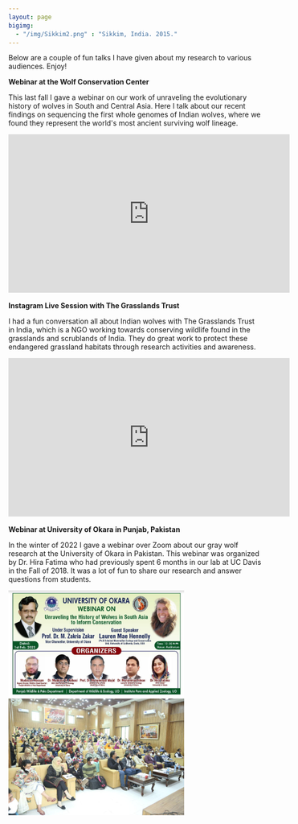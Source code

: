 ```yaml
---
layout: page
bigimg:
  - "/img/Sikkim2.png" : "Sikkim, India. 2015."
--- 
```


Below are a couple of fun talks I have given about my research to various audiences. Enjoy! 

**Webinar at the Wolf Conservation Center**

This last fall I gave a webinar on our work of unraveling the evolutionary history of wolves in South and Central Asia. Here I talk about our recent findings on sequencing the first whole genomes of Indian wolves, where we found they represent the world's most ancient surviving wolf lineage. 

<p align="center">
<iframe width="560" height="315" src="https://www.youtube.com/embed/Klr2yOUQ2dY" title="YouTube video player" frameborder="0" allow="accelerometer; autoplay; clipboard-write; encrypted-media; gyroscope; picture-in-picture" allowfullscreen></iframe>
</p>
  
**Instagram Live Session with The Grasslands Trust**

I had a fun conversation all about Indian wolves with The Grasslands Trust in India, which is a NGO working towards conserving wildlife found in the grasslands and scrublands of India. They do great work to protect these endangered grassland habitats through research activities and awareness.  

<p align="center">
<iframe width="560" height="315" src="https://www.youtube.com/embed/Jo60ZxHcrO4" title="YouTube video player" frameborder="0" allow="accelerometer; autoplay; clipboard-write; encrypted-media; gyroscope; picture-in-picture" allowfullscreen></iframe>
</p>

**Webinar at University of Okara in Punjab, Pakistan**

In the winter of 2022 I gave a webinar over Zoom about our gray wolf research at the University of Okara in Pakistan. This webinar was organized by Dr. Hira Fatima who had previously spent 6 months in our lab at UC Davis in the Fall of 2018. It was a lot of fun to share our research and answer questions from students.   

<p float="left">
  <img src="/img/Flyer_UniversityofOkara.png" width="350" />
  <img src="/img/Webinar_UniversityofOkara.png" width="350" /> 
</p>




